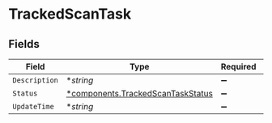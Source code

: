 # TrackedScanTask


## Fields

| Field                                                                                 | Type                                                                                  | Required                                                                              | Description                                                                           |
| ------------------------------------------------------------------------------------- | ------------------------------------------------------------------------------------- | ------------------------------------------------------------------------------------- | ------------------------------------------------------------------------------------- |
| `Description`                                                                         | **string*                                                                             | :heavy_minus_sign:                                                                    | N/A                                                                                   |
| `Status`                                                                              | [*components.TrackedScanTaskStatus](../../models/components/trackedscantaskstatus.md) | :heavy_minus_sign:                                                                    | N/A                                                                                   |
| `UpdateTime`                                                                          | **string*                                                                             | :heavy_minus_sign:                                                                    | N/A                                                                                   |